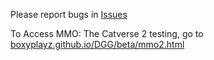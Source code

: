 Please report bugs in [Issues](https://github.com/BoxyPlayz/DGG/issues)

To Access MMO: The Catverse 2 testing, go to [boxyplayz.github.io/DGG/beta/mmo2.html](https://boxyplayz.github.io/DGG/beta/mmo2.html)
